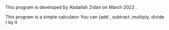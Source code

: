 This program is developed by Abdallah Zidan on March 2022 .

This program is a simple calculator You can (add , subtract ,multiply, divide ) by it

